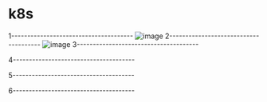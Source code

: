 # k8s
1--------------------------------------
![image](https://github.com/jenekisv/k8s/assets/38710485/6a0f12db-ddf3-43e3-94fd-aeed2a027524)
2--------------------------------------
![image](https://github.com/jenekisv/k8s/assets/38710485/2387e36a-b13f-43bd-acaf-fefbf5ea1d02)
3--------------------------------------

4--------------------------------------

5--------------------------------------

6--------------------------------------
